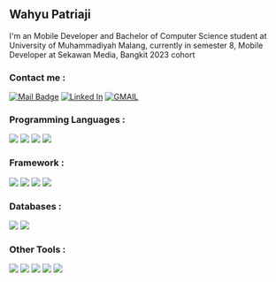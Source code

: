 ## Wahyu Patriaji

I'm an Mobile Developer and Bachelor of Computer Science student at University of Muhammadiyah Malang, currently in semester 8, Mobile Developer at Sekawan Media, Bangkit 2023 cohort

### Contact me :

[![Mail Badge](https://img.shields.io/badge/Instagram-E4405F?style=for-the-badge&logo=instagram&logoColor=white)](https://www.instagram.com/wahyu.patriaji/)
[![Linked In](https://img.shields.io/badge/LinkedIn-0077B5?style=for-the-badge&logo=linkedin&logoColor=white)](https://www.linkedin.com/in/wahyupatriaji)
[![GMAIL](https://img.shields.io/badge/Gmail-D14836?style=for-the-badge&logo=gmail&logoColor=white)](mailto:wahyupatriaji@gmail.com)

</p>

### Programming Languages :

![](https://img.shields.io/badge/Code-Java-informational?style=flat&logo=java)
![](https://img.shields.io/badge/Code-Kotlin-informational?style=flat&logo=kotlin)
![](https://img.shields.io/badge/Code-Javascript-informational?style=flat&logo=javascript)
![](https://img.shields.io/badge/Code-Dart-informational?style=flat&logo=dart)

### Framework :

![](https://img.shields.io/badge/Framework-React%20Native-informational?style=flat&logo=react)
![](https://img.shields.io/badge/Framework-Flutter-informational?style=flat&logo=flutter)
![](https://img.shields.io/badge/Framework-Android-informational?style=flat&logo=android)
![](https://img.shields.io/badge/Framework-Jetpack%20Compose-informational?style=flat&logo=jetpackcompose)

### Databases :

![](https://img.shields.io/badge/Database-MySQL-informational?style=flat&logo=mysql)
![](https://img.shields.io/badge/Database-Firebase-informational?style=flat&logo=firebase)

### Other Tools :

![](https://img.shields.io/badge/OS-Arcolinux-informational?style=flat&logo=linux)
![](https://img.shields.io/badge/Editor-VS_Code-informational?style=flat&logo=visual-studio-code)
![](https://img.shields.io/badge/IDE-IntelliJ_IDEA-informational?style=flat&logo=intellij-idea)
![](https://img.shields.io/badge/IDE-Android_Studio-informational?style=flat&logo=android-studio)
![](https://img.shields.io/badge/Testing-Katalon-informational?style=flat&logo=testcafe)
